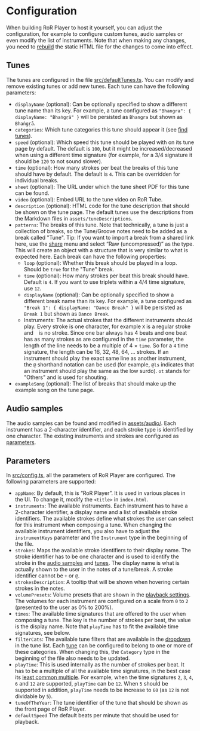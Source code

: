 # Configuration

When building RoR Player to host it yourself, you can adjust the configuration, for example to configure custom tunes, audio samples or even modify the list of instruments. Note that when making any changes, you need to [rebuild](./host.md#standalone) the static HTML file for the changes to come into effect.

## Tunes

The tunes are configured in the file [src/defaultTunes.ts](https://github.com/beatboxjs/ror-player/blob/master/src/defaultTunes.ts). You can modify and remove existing tunes or add new tunes. Each tune can have the following parameters:

* `displayName` (optional): Can be optionally specified to show a different tune name than its key. For example, a tune configured as `"Bhangra": { displayName: "Bhaṅgṛā" }` will be persisted as `Bhangra` but shown as `Bhaṅgṛā`.
* `categories`: Which tune categories this tune should appear it (see [find tunes](../user/listen.md#find-tunes)).
* `speed` (optional): Which speed this tune should be played with on its tune page by default. The default is `100`, but it might be increased/decreased when using a different time signature (for example, for a 3/4 signature it should be `120` to not sound slower).
* `time` (optional): How many strokes per beat the breaks of this tune should have by default. The default is `4`. This can be overridden for individual breaks.
* `sheet` (optional): The URL under which the tune sheet PDF for this tune can be found.
* `video` (optional): Embed URL to the tune video on RoR Tube.
* `description` (optional): HTML code for the tune description that should be shown on the tune page. The default tunes use the descriptions from the Markdown files in `assets/tuneDescriptions`.
* `patterns`: The breaks of this tune. Note that technically, a tune is just a collection of breaks, so the Tune/Groove notes need to be added as a break called "Tune". Tip: If you want to import a break from a shared link here, use the [share](../user/share.md) menu and select “Raw (uncompressed)” as the type. This will create an object with a structure that is very similar to what is expected here. Each break can have the following properties:
	* `loop` (optional): Whether this break should be played in a loop. Should be `true` for the "Tune" break.
	* `time` (optional): How many strokes per beat this break should have. Default is `4`. If you want to use triplets within a 4/4 time signature, use `12`.
	* `displayName` (optional): Can be optionally specified to show a different break name than its key. For example, a tune configured as `"Break 1": { displayName: "Dance Break" }` will be persisted as `Break 1` but shown as `Dance Break`.
	* Instruments: The actual strokes that the different instruments should play. Every stroke is one character, for example `X` is a regular stroke and ` ` is no stroke. Since one bar always has 4 beats and one beat has as many strokes as are configured in the `time` parameter, the length of the line needs to be a multiple of 4 × `time`. So for a `4` time signature, the length can be 16, 32, 48, 64, … strokes. If an instrument should play the exact same line as another instrument, the `@` shorthand notation can be used (for example, `@ls` indicates that an instrument should play the same as the low surdo). `ot` stands for "Others" and is used for shouting.
* `exampleSong` (optional): The list of breaks that should make up the example song on the tune page.

## Audio samples

The audio samples can be found and modified in [assets/audio/](https://github.com/beatboxjs/ror-player/tree/master/assets/audio). Each instrument has a 2-character identifier, and each stroke type is identified by one character. The existing instruments and strokes are configured as [parameters](#parameters).

## Parameters

In [src/config.ts](https://github.com/beatboxjs/ror-player/blob/master/src/config.ts), all the parameters of RoR Player are configured. The following parameters are supported:
* `appName`: By default, this is “RoR Player”. It is used in various places in the UI. To change it, modify the `<title>` in `index.html`.
* `instruments`: The available instruments. Each instrument has to have a 2-character identifier, a display name and a list of available stroke identifiers. The available strokes define what strokes the user can select for this instrument when composing a tune. When changing the available instrument identifiers, you also have to adjust the `instrumentKeys` parameter and the `Instrument` type in the beginning of the file.
* `strokes`: Maps the available stroke identifiers to their display name. The stroke identifier has to be one character and is used to identify the stroke in the [audio samples](#audio-samples) and [tunes](#tunes). The display name is what is actually shown to the user in the notes of a tune/break. A stroke identifier cannot be `+` or `@`.
* `strokesDescription`: A tooltip that will be shown when hovering certain strokes in the notes.
* `volumePresets`: Volume presets that are shown in the [playback settings](../user/listen.md#playback-settings). The volumes for each instrument are configured on a scale from `0` to `2` (presented to the user as 0% to 200%).
* `times`: The available time signatures that are offered to the user when composing a tune. The key is the number of strokes per beat, the value is the display name. Note that `playTime` has to fit the available time signatures, see below.
* `filterCats`: The available tune filters that are available in the [dropdown](../user/listen.md#find-tunes) in the tune list. Each [tune](#tunes) can be configured to belong to one or more of these categories. When changing this, the `Category` type in the beginning of the file also needs to be updated.
* `playTime`: This is used internally as the number of strokes per beat. It has to be a multiple of all the available time signatures, in the best case its [least common multiple](https://en.wikipedia.org/wiki/Least_common_multiple). For example, when the time signatures `2`, `3`, `4`, `6` and `12` are supported, `playTime` can be `12`. When `5` should be supported in addition, `playTime` needs to be increase to `60` (as `12` is not dividable by `5`).
* `tuneOfTheYear`: The tune identifier of the tune that should be shown as the front page of RoR Player.
* `defaultSpeed` The default beats per minute that should be used for playback.